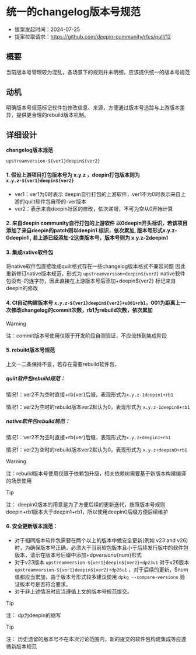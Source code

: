 # 统一的changelog版本号规范

- 提案发起时间：2024-07-25
- 提案拉取请求：https://github.com/deepin-community/rfcs/pull/12

## 概要

当前版本号管理较为混乱，各场景下的规则并未明细，应该提供统一的版本号规范

## 动机

明确版本号规范标记软件包修改信息、来源，方便通过版本号追踪与上游版本差异，提供更合理的rebuild版本机制。

## 详细设计


**changelog版本规范**

`upstreamversion-${ver1}deepin${ver2}`

#### 1. 假设上游项目打包版本号为 x.y.z ，deepin打包版本则为 `x.y.z-${ver1}deepin${ver2}` 

- ver1：ver1为0时表示 deepin自行打包的上游软件，ver1不为0时表示来自上游的quilt软件包自带的-ver版本
- ver2：表示来自deepin社区的修改，依次递增，不可为空从0开始计算

#### 2. 来自deepin community自行打包的上游软件 以0deepin开头标识，若该项目添加了来自deepin的patch则以deepin1 标识，依次累加, 版本号形式x.y.z-0deepin1 , 若上游已经添加-2这类版本号，版本号则为 x.y.z-2deepin1

#### 3. 集成native软件包
将native软件包直接改成quilt格式存在一些changelog版本格式不兼容问题
因此重新修订native版本规范，形式为 `upstreamversion+deepin${ver2}`
native软件包没有-的连字符，因此直接在上游版本号后添加+deepin${ver2} 标记来自deepin的修改

#### 4.  CI自动构建版本号 `x.y.z-${ver1}deepin${ver2}+u001+rb1`，001为距离上一次修改changelog的commit次数，rb1为rebuild次数，依次累加
> [!WARNING]
> 注：commit版本号使用仅限于开发阶段自测验证，不应流转到集成阶段

#### 5. rebuild版本号规范
上文一二条保持不变，若存在需要rebuild软件包，

##### quilt软件包rebuild规范：

情况1：ver2不为空时直接+rb{ver}后缀，表现形式为`x.y.z-1deepin1+rb1`

情况1：ver2为空时的rebuild版本ver2默认为0，表现形式为
  `x.y.z-1deepin0+rb1`
  
##### native软件包rebuild规范：

情况1：ver2不为空时直接+rb{ver}后缀，表现形式为`x.y.z+deepin1+rb1`

情况1：ver2为空时的rebuild版本ver2默认为0，表现形式为
  `x.y.z+deepin0+rb1`

> [!WARNING]
> 注：rebuild版本号使用仅限于依赖包升级，相关依赖树需要基于新版本构建编译的场景使用

> [!TIP]
> 注： deepin0版本的用意是为了方便后续的更新迭代，按照版本号规则 deepin+rb1版本大于deepin1+rb1，所以使用deepin0后缀方便后续维护

#### 6. 安全更新版本规范：

- 对于相同版本软件包需要在两个以上的版本中做安全更新(例如 v23 and v26)时，为确保版本号正确，必须大于当前软包版本且小于后续发行版中的软件包版本，请示在版本号后缀中添加+dp${version}u${num}形式
- 对于v23版本 `upstreamversion-${ver1}deepin${ver2}+dp23u1` 对于v26版本 `upstreamversion-${ver1}deepin${ver2}+dp26u1` ，对于后续的更新，$num值都应当累加，由于版本号形式较多建议使用 `dpkg --compare-versions` 验证版本号是否符合要求。
- 对于非上述情况时应当遵循上文的版本号规范提交。
> [!TIP]
> 注： dp为deepin的缩写

> [!TIP]
> 注： 历史遗留的版本号不在本次讨论范围内，新的提交的软件包构建集成等应遵循新版本规范


